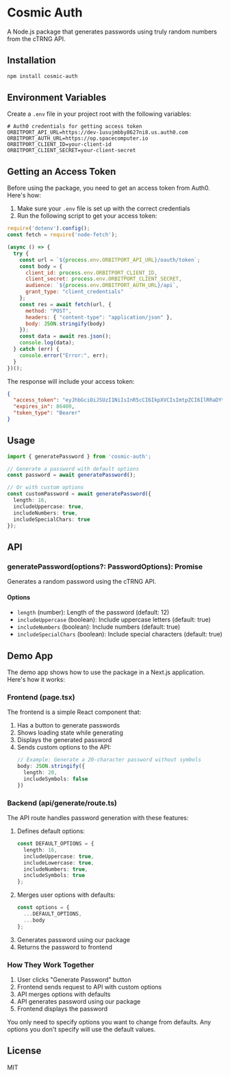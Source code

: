# Cosmic Auth

A Node.js package that generates passwords using truly random numbers from the cTRNG API.

## Installation

```bash
npm install cosmic-auth
```

## Environment Variables

Create a `.env` file in your project root with the following variables:

```env
# Auth0 credentials for getting access token
ORBITPORT_API_URL=https://dev-1usujmbby8627ni8.us.auth0.com
ORBITPORT_AUTH_URL=https://op.spacecomputer.io
ORBITPORT_CLIENT_ID=your-client-id
ORBITPORT_CLIENT_SECRET=your-client-secret
```

## Getting an Access Token

Before using the package, you need to get an access token from Auth0. Here's how:

1. Make sure your `.env` file is set up with the correct credentials
2. Run the following script to get your access token:

```javascript
require('dotenv').config();
const fetch = require('node-fetch');

(async () => {
  try {
    const url = `${process.env.ORBITPORT_API_URL}/oauth/token`;
    const body = {
      client_id: process.env.ORBITPORT_CLIENT_ID,
      client_secret: process.env.ORBITPORT_CLIENT_SECRET,
      audience: `${process.env.ORBITPORT_AUTH_URL}/api`,
      grant_type: "client_credentials"
    };
    const res = await fetch(url, {
      method: "POST",
      headers: { "content-type": "application/json" },
      body: JSON.stringify(body)
    });
    const data = await res.json();
    console.log(data);
  } catch (err) {
    console.error("Error:", err);
  }
})();
```

The response will include your access token:
```json
{
  "access_token": "eyJhbGciOiJSUzI1NiIsInR5cCI6IkpXVCIsImtpZCI6IlRRaDYtdGZhTmxhNV9KeGtDeVNKZyJ9...",
  "expires_in": 86400,
  "token_type": "Bearer"
}
```

## Usage

```typescript
import { generatePassword } from 'cosmic-auth';

// Generate a password with default options
const password = await generatePassword();

// Or with custom options
const customPassword = await generatePassword({
  length: 16,
  includeUppercase: true,
  includeNumbers: true,
  includeSpecialChars: true
});
```

## API

### generatePassword(options?: PasswordOptions): Promise<string>

Generates a random password using the cTRNG API.

#### Options

- `length` (number): Length of the password (default: 12)
- `includeUppercase` (boolean): Include uppercase letters (default: true)
- `includeNumbers` (boolean): Include numbers (default: true)
- `includeSpecialChars` (boolean): Include special characters (default: true)

## Demo App

The demo app shows how to use the package in a Next.js application. Here's how it works:

### Frontend (page.tsx)
The frontend is a simple React component that:
1. Has a button to generate passwords
2. Shows loading state while generating
3. Displays the generated password
4. Sends custom options to the API:
   ```typescript
   // Example: Generate a 20-character password without symbols
   body: JSON.stringify({
     length: 20,
     includeSymbols: false
   })
   ```

### Backend (api/generate/route.ts)
The API route handles password generation with these features:
1. Defines default options:
   ```typescript
   const DEFAULT_OPTIONS = {
     length: 16,
     includeUppercase: true,
     includeLowercase: true,
     includeNumbers: true,
     includeSymbols: true
   };
   ```
2. Merges user options with defaults:
   ```typescript
   const options = {
     ...DEFAULT_OPTIONS,
     ...body
   };
   ```
3. Generates password using our package
4. Returns the password to frontend

### How They Work Together
1. User clicks "Generate Password" button
2. Frontend sends request to API with custom options
3. API merges options with defaults
4. API generates password using our package
5. Frontend displays the password

You only need to specify options you want to change from defaults. Any options you don't specify will use the default values.

## License

MIT 